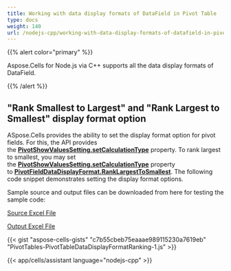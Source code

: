 ```yaml
---
title: Working with data display formats of DataField in Pivot Table
type: docs
weight: 140
url: /nodejs-cpp/working-with-data-display-formats-of-datafield-in-pivot-table/
---
```


{{% alert color="primary" %}}

Aspose.Cells for Node.js via C++ supports all the data display formats of DataField.

{{% /alert %}}

## **"Rank Smallest to Largest" and "Rank Largest to Smallest" display format option**

ASpose.Cells provides the ability to set the display format option for pivot fields. For this, the API provides the [**PivotShowValuesSetting.setCalculationType**](https://reference.aspose.com/cells/nodejs-cpp/pivotshowvaluessetting/#setCalculationType-pivotfielddatadisplayformat-) property. To rank largest to smallest, you may set the [**PivotShowValuesSetting.setCalculationType**](https://reference.aspose.com/cells/nodejs-cpp/pivotshowvaluessetting/#setCalculationType-pivotfielddatadisplayformat-) property to [**PivotFieldDataDisplayFormat.RankLargestToSmallest**](https://reference.aspose.com/cells/nodejs-cpp/pivotfielddatadisplayformat/). The following code snippet demonstrates setting the display format options.

Sample source and output files can be downloaded from here for testing the sample code:

[Source Excel File](101089332.xlsx)

[Output Excel File](101089333.xlsx)

{{< gist "aspose-cells-gists" "c7b55cbeb75eaaae989115230a7619eb" "PivotTables-PivotTableDataDisplayFormatRanking-1.js" >}}

{{< app/cells/assistant language="nodejs-cpp" >}}